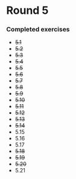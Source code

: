 # Round 5

### Completed exercises


* ~~5.1~~
* ~~5.2~~
* ~~5.3~~
* ~~5.4~~
* ~~5.5~~
* ~~5.6~~
* ~~5.7~~
* ~~5.8~~
* ~~5.9~~
* ~~5.10~~
* ~~5.11~~
* ~~5.12~~
* ~~5.13~~
* ~~5.14~~
* 5.15
* 5.16
* 5.17
* ~~5.18~~
* ~~5.19~~
* ~~5.20~~
* 5.21
